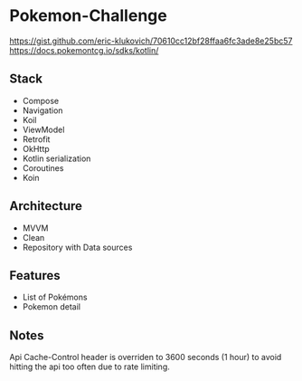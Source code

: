 # Pokemon-Challenge

https://gist.github.com/eric-klukovich/70610cc12bf28ffaa6fc3ade8e25bc57
https://docs.pokemontcg.io/sdks/kotlin/

## Stack

- Compose
- Navigation
- Koil
- ViewModel
- Retrofit
- OkHttp
- Kotlin serialization
- Coroutines
- Koin

## Architecture

- MVVM
- Clean
- Repository with Data sources

## Features

- List of Pokémons
- Pokemon detail

## Notes

Api Cache-Control header is overriden to 3600 seconds (1 hour) to avoid hitting the api too often due to rate limiting.